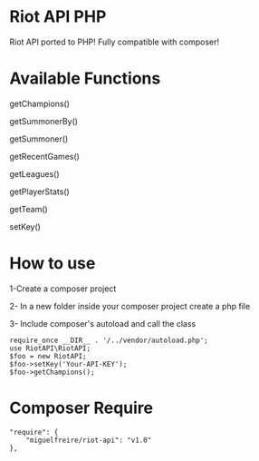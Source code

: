 Riot API PHP
===========

Riot API ported to PHP!
Fully compatible with composer!


Available Functions
===========

getChampions()

getSummonerBy()

getSummoner()

getRecentGames()

getLeagues()

getPlayerStats()

getTeam()

setKey()


How to use
===========

1-Create a composer project

2- In a new folder inside your composer project create a php file

3- Include composer's autoload and call the class


    require_once __DIR__ . '/../vendor/autoload.php';
    use RiotAPI\RiotAPI;
    $foo = new RiotAPI;
    $foo->setKey('Your-API-KEY');
    $foo->getChampions();
    
    
Composer Require
===========
    "require": {
        "miguelfreire/riot-api": "v1.0"
    },
